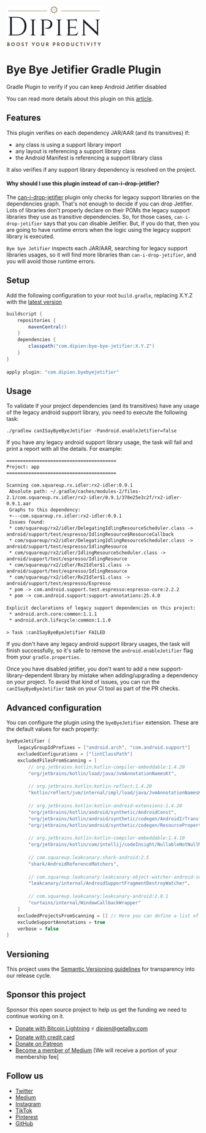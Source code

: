 [![Dipien](https://raw.githubusercontent.com/dipien/dipien-component-builder/master/.github/dipien_logo.png)](http://www.dipien.com)

# Bye Bye Jetifier Gradle Plugin
Gradle Plugin to verify if you can keep Android Jetifier disabled

You can read more details about this plugin on this [article](https://medium.com/dipien/say-bye-bye-to-android-jetifier-a7e0d388f5d6).

## Features
This plugin verifies on each dependency JAR/AAR (and its transitives) if:
* any class is using a support library import
* any layout is referencing a support library class
* the Android Manifest is referencing a support library class

It also verifies if any support library dependency is resolved on the project.

#### Why should I use this plugin instead of can-i-drop-jetifier?

The [can-i-drop-jetifier](https://github.com/plnice/can-i-drop-jetifier) plugin only checks for legacy support libraries on the dependencies graph. That's not enough to decide if you can drop Jetifier. Lots of libraries don't properly declare on their POMs the legacy support libraries they use as transitive dependencies. So, for those cases, `can-i-drop-jetifier` says that you can disable Jetifier. But, if you do that, then you are going to have runtime errors when the logic using the legacy support library is executed.

`Bye bye Jetifier` inspects each JAR/AAR, searching for legacy support libraries usages, so it will find more libraries than `can-i-drop-jetifier`, and you will avoid those runtime errors.

## Setup

Add the following configuration to your root `build.gradle`, replacing X.Y.Z with the [latest version](https://github.com/dipien/bye-bye-jetifier/releases/latest)

```groovy
buildscript {
    repositories {
        mavenCentral()
    }
    dependencies {
        classpath("com.dipien:bye-bye-jetifier:X.Y.Z")
    }
}

apply plugin: "com.dipien.byebyejetifier"
```

## Usage

To validate if your project dependencies (and its transitives) have any usage of the legacy android support library, you need to execute the following task:

    ./gradlew canISayByeByeJetifier -Pandroid.enableJetifier=false

If you have any legacy android support library usage, the task will fail and print a report with all the details. For example:

```
========================================
Project: app
========================================

Scanning com.squareup.rx.idler:rx2-idler:0.9.1
 Absolute path: ~/.gradle/caches/modules-2/files-2.1/com.squareup.rx.idler/rx2-idler/0.9.1/378e25e3c2f/rx2-idler-0.9.1.aar
 Graphs to this dependency:
 +---com.squareup.rx.idler:rx2-idler:0.9.1
 Issues found:
 * com/squareup/rx2/idler/DelegatingIdlingResourceScheduler.class -> android/support/test/espresso/IdlingResource$ResourceCallback
 * com/squareup/rx2/idler/DelegatingIdlingResourceScheduler.class -> android/support/test/espresso/IdlingResource
 * com/squareup/rx2/idler/IdlingResourceScheduler.class -> android/support/test/espresso/IdlingResource
 * com/squareup/rx2/idler/Rx2Idler$1.class -> android/support/test/espresso/IdlingResource
 * com/squareup/rx2/idler/Rx2Idler$1.class -> android/support/test/espresso/Espresso
 * pom -> com.android.support.test.espresso:espresso-core:2.2.2
 * pom -> com.android.support:support-annotations:25.4.0

Explicit declarations of legacy support dependencies on this project:
 * android.arch.core:common:1.1.1
 * android.arch.lifecycle:common:1.1.0

> Task :canISayByeByeJetifier FAILED
```

If you don't have any legacy android support library usages, the task will finish successfully, so it's safe to remove the `android.enableJetifier` flag from your `gradle.properties`.

Once you have disabled jetifier, you don't want to add a new support-library-dependent library by mistake when adding/upgrading a dependency on your project. To avoid that kind of issues, you can run the `canISayByeByeJetifier` task on your CI tool as part of the PR checks.

## Advanced configuration
You can configure the plugin using the `byeByeJetifier` extension. These are the default values for each property:

```groovy
byeByeJetifier {
    legacyGroupIdPrefixes = ["android.arch", "com.android.support"]
    excludedConfigurations = ["lintClassPath"]
    excludedFilesFromScanning = [
        // org.jetbrains.kotlin:kotlin-compiler-embeddable:1.4.20
        "org/jetbrains/kotlin/load/java/JvmAnnotationNamesKt",

        // org.jetbrains.kotlin:kotlin-reflect:1.4.20
        "kotlin/reflect/jvm/internal/impl/load/java/JvmAnnotationNamesKt",

        // org.jetbrains.kotlin:kotlin-android-extensions:1.4.20
        "org/jetbrains/kotlin/android/synthetic/AndroidConst",
        "org/jetbrains/kotlin/android/synthetic/codegen/AndroidIrTransformer",
        "org/jetbrains/kotlin/android/synthetic/codegen/ResourcePropertyStackValue",

        // org.jetbrains.kotlin:kotlin-compiler-embeddable:1.4.10
        "org/jetbrains/kotlin/com/intellij/codeInsight/NullableNotNullManager",
        
        // com.squareup.leakcanary:shark-android:2.5
        "shark/AndroidReferenceMatchers",

        // com.squareup.leakcanary:leakcanary-object-watcher-android-support-fragments:2.5
        "leakcanary/internal/AndroidSupportFragmentDestroyWatcher",
        
        // com.squareup.leakcanary:leakcanary-android:2.8.1
        "curtains/internal/WindowCallbackWrapper"
    ]
    excludedProjectsFromScanning = [] // Here you can define a list of Gradle project names to be excluded from the scanning analysis
    excludeSupportAnnotations = true
    verbose = false
}
```
## Versioning

This project uses the [Semantic Versioning guidelines](http://semver.org/) for transparency into our release cycle.

## Sponsor this project

Sponsor this open source project to help us get the funding we need to continue working on it.

* [Donate with Bitcoin Lightning](https://getalby.com/p/dipien) ⚡️ [dipien@getalby.com](https://getalby.com/p/dipien)
* [Donate with credit card](http://kofi.dipien.com/)
* [Donate on Patreon](http://patreon.dipien.com/)
* [Become a member of Medium](https://membership.medium.dipien.com) [We will receive a portion of your membership fee]

## Follow us

* [Twitter](http://twitter.dipien.com)
* [Medium](http://medium.dipien.com)
* [Instagram](http://instagram.dipien.com)
* [TikTok](https://tiktok.dipien.com)
* [Pinterest](http://pinterest.dipien.com)
* [GitHub](http://github.dipien.com)
